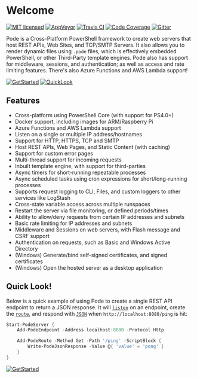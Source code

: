 # Welcome

[![MIT licensed](https://img.shields.io/badge/license-MIT-blue.svg)](https://raw.githubusercontent.com/Badgerati/Pode/master/LICENSE.txt)
[![AppVeyor](https://img.shields.io/appveyor/ci/Badgerati/Pode/develop.svg?label=AppVeyor)](https://ci.appveyor.com/project/Badgerati/pode/branch/develop)
[![Travis CI](https://img.shields.io/travis/Badgerati/Pode/develop.svg?label=Travis%20CI)](https://travis-ci.org/Badgerati/Pode)
[![Code Coverage](https://coveralls.io/repos/github/Badgerati/Pode/badge.svg?branch=develop)](https://coveralls.io/github/Badgerati/Pode?branch=develop)
[![Gitter](https://badges.gitter.im/Badgerati/Pode.svg)](https://gitter.im/Badgerati/Pode?utm_source=badge&utm_medium=badge&utm_campaign=pr-badge)

Pode is a Cross-Platform PowerShell framework to create web servers that host REST APIs, Web Sites, and TCP/SMTP Servers. It also allows you to render dynamic files using `.pode` files, which is effectively embedded PowerShell, or other Third-Party template engines. Pode also has support for middleware, sessions, and authentication; as well as access and rate limiting features. There's also Azure Functions and AWS Lambda support!

[![GetStarted](https://img.shields.io/badge/-Get%20Started!-green.svg?longCache=true&style=for-the-badge)](./Getting-Started/Installation)
[![QuickLook](https://img.shields.io/badge/-Quick%20Look!-blue.svg?longCache=true&style=for-the-badge)](#quick-look)

## Features

* Cross-platform using PowerShell Core (with support for PS4.0+)
* Docker support, including images for ARM/Raspberry Pi
* Azure Functions and AWS Lambda support
* Listen on a single or multiple IP address/hostnames
* Support for HTTP, HTTPS, TCP and SMTP
* Host REST APIs, Web Pages, and Static Content (with caching)
* Support for custom error pages
* Multi-thread support for incoming requests
* Inbuilt template engine, with support for third-parties
* Async timers for short-running repeatable processes
* Async scheduled tasks using cron expressions for short/long-running processes
* Supports request logging to CLI, Files, and custom loggers to other services like LogStash
* Cross-state variable access across multiple runspaces
* Restart the server via file monitoring, or defined periods/times
* Ability to allow/deny requests from certain IP addresses and subnets
* Basic rate limiting for IP addresses and subnets
* Middleware and Sessions on web servers, with Flash message and CSRF support
* Authentication on requests, such as Basic and Windows Active Directory
* (Windows) Generate/bind self-signed certificates, and signed certificates
* (Windows) Open the hosted server as a desktop application

## Quick Look!

Below is a quick example of using Pode to create a single REST API endpoint to return a JSON response. It will [`listen`](./Functions/Core/Listen) on an endpoint, create the [`route`](./Functions/Core/Route), and respond with [`JSON`](./Functions/Response/Json) when `http://localhost:8080/ping` is hit:

```powershell
Start-PodeServer {
    Add-PodeEndpoint -Address localhost:8080 -Protocol Http

    Add-PodeRoute -Method Get -Path '/ping' -ScriptBlock {
        Write-PodeJsonResponse -Value @{ 'value' = 'pong' }
    }
}
```

[![GetStarted](https://img.shields.io/badge/-Get%20Started!-green.svg?longCache=true&style=for-the-badge)](./Getting-Started/Installation)